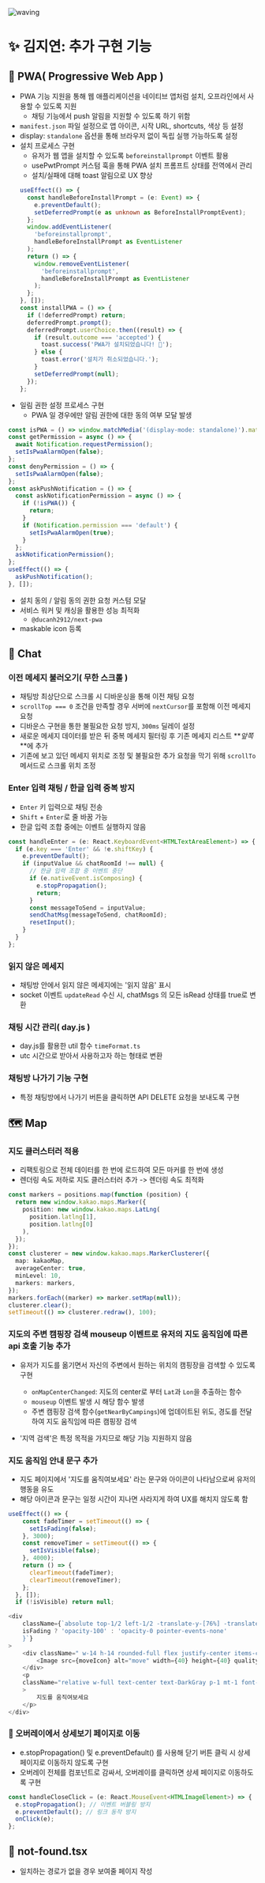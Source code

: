 ![waving](https://capsule-render.vercel.app/api?type=waving&height=200&fontAlignY=40&text=campingping&color=gradient)

# ✨ 김지연: 추가 구현 기능

## 📲 PWA( Progressive Web App )

- PWA 기능 지원을 통해 웹 애플리케이션을 네이티브 앱처럼 설치, 오프라인에서 사용할 수 있도록 지원
  - 채팅 기능에서 push 알림을 지원할 수 있도록 하기 위함
- `manifest.json` 파일 설정으로 앱 아이콘, 시작 URL, shortcuts, 색상 등 설정
- display: `standalone` 옵션을 통해 브라우저 없이 독립 실행 가능하도록 설정
- 설치 프로세스 구현
  - 유저가 웹 앱을 설치할 수 있도록 `beforeinstallprompt` 이벤트 활용
  - usePwtPrompt 커스텀 훅을 통해 PWA 설치 프롬프트 상태를 전역에서 관리
  - 설치/실패에 대해 toast 알림으로 UX 향상
  ```typescript
  useEffect(() => {
    const handleBeforeInstallPrompt = (e: Event) => {
      e.preventDefault();
      setDeferredPrompt(e as unknown as BeforeInstallPromptEvent);
    };
    window.addEventListener(
      'beforeinstallprompt',
      handleBeforeInstallPrompt as EventListener
    );
    return () => {
      window.removeEventListener(
        'beforeinstallprompt',
        handleBeforeInstallPrompt as EventListener
      );
    };
  }, []);
  const installPWA = () => {
    if (!deferredPrompt) return;
    deferredPrompt.prompt();
    deferredPrompt.userChoice.then((result) => {
      if (result.outcome === 'accepted') {
        toast.success('PWA가 설치되었습니다! 🎉');
      } else {
        toast.error('설치가 취소되었습니다.');
      }
      setDeferredPrompt(null);
    });
  };
  ```
- 일림 권한 설정 프로세스 구현
  - PWA 일 경우에만 알림 권한에 대한 동의 여부 모달 발생

```typescript
const isPWA = () => window.matchMedia('(display-mode: standalone)').matches;
const getPermission = async () => {
  await Notification.requestPermission();
  setIsPwaAlarmOpen(false);
};
const denyPermission = () => {
  setIsPwaAlarmOpen(false);
};
const askPushNotification = () => {
  const askNotificationPermission = async () => {
    if (!isPWA()) {
      return;
    }
    if (Notification.permission === 'default') {
      setIsPwaAlarmOpen(true);
    }
  };
  askNotificationPermission();
};
useEffect(() => {
  askPushNotification();
}, []);
```

- 설치 동의 / 알림 동의 권한 요청 커스텀 모달
- 서비스 워커 및 캐싱을 활용한 성능 최적화
  - `@ducanh2912/next-pwa`
- maskable icon 등록

## 💬 Chat

### 이전 메세지 불러오기( 무한 스크롤 )

- 채팅방 최상단으로 스크롤 시 디바운싱을 통해 이전 채팅 요청
- `scrollTop === 0` 조건을 만족할 경우 서버에 `nextCursor`를 포함해 이전 메세지 요청
- 디바운스 구현을 통한 불필요한 요청 방지, `300ms` 딜레이 설정
- 새로운 메세지 데이터를 받은 뒤 중복 메세지 필터링 후 기존 메세지 리스트 **_앞쪽_**에 추가
- 기존에 보고 있던 메세지 위치로 조정 및 불필요한 추가 요청을 막기 위해 `scrollTo` 메서드로 스크롤 위치 조정

### Enter 입력 채팅 / 한글 입력 중복 방지

- `Enter` 키 입력으로 채팅 전송
- `Shift` + `Enter`로 줄 바꿈 가능
- 한글 입력 조합 중에는 이벤트 실행하지 않음

```typescript
const handleEnter = (e: React.KeyboardEvent<HTMLTextAreaElement>) => {
  if (e.key === 'Enter' && !e.shiftKey) {
    e.preventDefault();
    if (inputValue && chatRoomId !== null) {
      // 한글 입력 조합 중 이벤트 중단
      if (e.nativeEvent.isComposing) {
        e.stopPropagation();
        return;
      }
      const messageToSend = inputValue;
      sendChatMsg(messageToSend, chatRoomId);
      resetInput();
    }
  }
};
```

### 읽지 않은 메세지

- 채팅방 안에서 읽지 않은 메세지에는 '읽지 않음' 표시
- socket 이벤트 `updateRead` 수신 시, chatMsgs 의 모든 isRead 상태를 true로 변환

### 채팅 시간 관리( day.js )

- day.js를 활용한 util 함수 `timeFormat.ts`
- utc 시간으로 받아서 사용하고자 하는 형태로 변환

### 채팅방 나가기 기능 구현

- 특정 채팅방에서 나가기 버튼을 클릭하면 API DELETE 요청을 보내도록 구현

## 🗺️ Map

### 지도 클러스터러 적용

- 리팩토링으로 전체 데이터를 한 번에 로드하여 모든 마커를 한 번에 생성
- 렌더링 속도 저하로 지도 클러스터러 추가 -> 렌더링 속도 최적화

```typescript
const markers = positions.map(function (position) {
  return new window.kakao.maps.Marker({
    position: new window.kakao.maps.LatLng(
      position.latlng[1],
      position.latlng[0]
    ),
  });
});
const clusterer = new window.kakao.maps.MarkerClusterer({
  map: kakaoMap,
  averageCenter: true,
  minLevel: 10,
  markers: markers,
});
markers.forEach((marker) => marker.setMap(null));
clusterer.clear();
setTimeout(() => clusterer.redraw(), 100);
```

### 지도의 주변 캠핑장 검색 mouseup 이벤트로 유저의 지도 움직임에 따른 api 호출 기능 추가

- 유저가 지도를 옮기면서 자신의 주변에서 원하는 위치의 캠핑장을 검색할 수 있도록 구현

  - `onMapCenterChanged`: 지도의 center로 부터 `Lat`과 `Lon`을 추출하는 함수
  - `mouseup` 이벤트 발생 시 해당 함수 발생
  - 주변 캠핑장 검색 함수(`getNearByCampings`)에 업데이트된 위도, 경도를 전달하여 지도 움직임에 따른 캠핑장 검색

- '지역 검색'은 특정 목적을 가지므로 해당 기능 지원하지 않음

### 지도 움직임 안내 문구 추가

- 지도 페이지에서 '지도를 움직여보세요' 라는 문구와 아이콘이 나타남으로써 유저의 행동을 유도
- 해당 아이콘과 문구는 일정 시간이 지나면 사라지게 하여 UX를 해치지 않도록 함

```typescript
useEffect(() => {
    const fadeTimer = setTimeout(() => {
      setIsFading(false);
    }, 3000);
    const removeTimer = setTimeout(() => {
      setIsVisible(false);
    }, 4000);
    return () => {
      clearTimeout(fadeTimer);
      clearTimeout(removeTimer);
    };
  }, []);
  if (!isVisible) return null;

<div
    className={`absolute top-1/2 left-1/2 -translate-y-[76%] -translate-x-1/2 flex flex-col justify-center items-center z-zMapModal transition-opacity duration-[1500ms] ease-out ${
    isFading ? 'opacity-100' : 'opacity-0 pointer-events-none'
    }`}
>
    <div className=" w-14 h-14 rounded-full flex justify-center items-center bg-white shadow-shadowCustom  ">
        <Image src={moveIcon} alt="move" width={40} height={40} quality={20} />
    </div>
    <p
    className="relative w-full text-center text-DarkGray p-1 mt-1 font-semibold bg-white rounded-xl shadow-shadowCustom"
    >
        지도를 움직여보세요
    </p>
</div>
```

### 🌠 오버레이에서 상세보기 페이지로 이동

- e.stopPropagation() 및 e.preventDefault() 를 사용해 닫기 버튼 클릭 시 상세 페이지로 이동하지 않도록 구현
- 오버레이 전체를 <Link> 컴포넌트로 감싸서, 오버레이를 클릭하면 상세 페이지로 이동하도록 구현

```typescript
const handleCloseClick = (e: React.MouseEvent<HTMLImageElement>) => {
  e.stopPropagation(); // 이벤트 버블링 방지
  e.preventDefault(); // 링크 동작 방지
  onClick(e);
};
```

## 📍 not-found.tsx

- 일치하는 경로가 없을 경우 보여줄 페이지 작성
